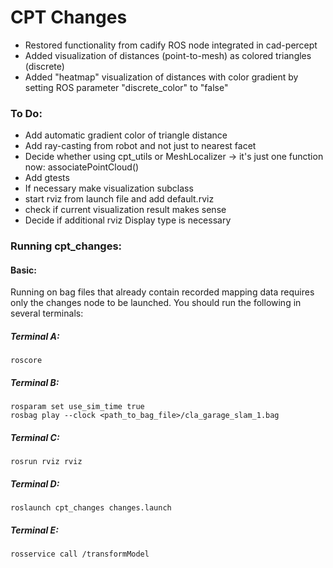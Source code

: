 # CPT Changes

- Restored functionality from cadify ROS node integrated in cad-percept
- Added visualization of distances (point-to-mesh) as colored triangles (discrete)
- Added "heatmap" visualization of distances with color gradient by setting ROS parameter "discrete_color" to "false"

### To Do:

- Add automatic gradient color of triangle distance
- Add ray-casting from robot and not just to nearest facet
- Decide whether using cpt_utils or MeshLocalizer -> it's just one function now: associatePointCloud()
- Add gtests
- If necessary make visualization subclass
- start rviz from launch file and add default.rviz
- check if current visualization result makes sense
- Decide if additional rviz Display type is necessary

### Running cpt_changes:

#### Basic:
Running on bag files that already contain recorded mapping data requires only the changes node to be launched.
You should run the following in several terminals:
##### Terminal A:
```
roscore
```
##### Terminal B:
```
rosparam set use_sim_time true
rosbag play --clock <path_to_bag_file>/cla_garage_slam_1.bag
```
##### Terminal C:
```
rosrun rviz rviz
```
##### Terminal D:
```
roslaunch cpt_changes changes.launch
```
##### Terminal E:
```
rosservice call /transformModel
```